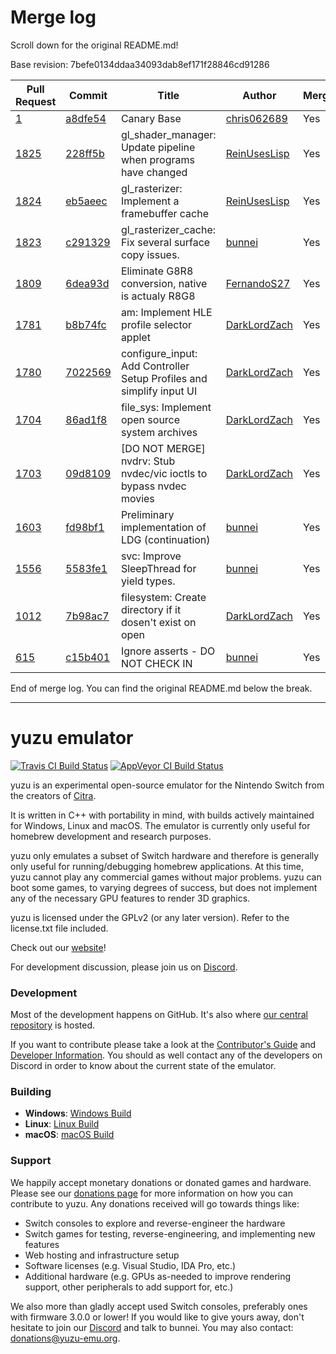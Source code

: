# Merge log

Scroll down for the original README.md!

Base revision: 7befe0134ddaa34093dab8ef171f28846cd91286

|Pull Request|Commit|Title|Author|Merged?|
|----|----|----|----|----|
|[1](https://github.com/yuzu-emu/yuzu-canary/pull/1)|[a8dfe54](https://github.com/yuzu-emu/yuzu-canary/pull/1/files/)|Canary Base|[chris062689](https://github.com/chris062689)|Yes|
|[1825](https://github.com/yuzu-emu/yuzu/pull/1825)|[228ff5b](https://github.com/yuzu-emu/yuzu/pull/1825/files/)|gl_shader_manager: Update pipeline when programs have changed|[ReinUsesLisp](https://github.com/ReinUsesLisp)|Yes|
|[1824](https://github.com/yuzu-emu/yuzu/pull/1824)|[eb5aeec](https://github.com/yuzu-emu/yuzu/pull/1824/files/)|gl_rasterizer: Implement a framebuffer cache|[ReinUsesLisp](https://github.com/ReinUsesLisp)|Yes|
|[1823](https://github.com/yuzu-emu/yuzu/pull/1823)|[c291329](https://github.com/yuzu-emu/yuzu/pull/1823/files/)| gl_rasterizer_cache: Fix several surface copy issues.|[bunnei](https://github.com/bunnei)|Yes|
|[1809](https://github.com/yuzu-emu/yuzu/pull/1809)|[6dea93d](https://github.com/yuzu-emu/yuzu/pull/1809/files/)|Eliminate G8R8 conversion, native is actualy R8G8|[FernandoS27](https://github.com/FernandoS27)|Yes|
|[1781](https://github.com/yuzu-emu/yuzu/pull/1781)|[b8b74fc](https://github.com/yuzu-emu/yuzu/pull/1781/files/)|am: Implement HLE profile selector applet|[DarkLordZach](https://github.com/DarkLordZach)|Yes|
|[1780](https://github.com/yuzu-emu/yuzu/pull/1780)|[7022569](https://github.com/yuzu-emu/yuzu/pull/1780/files/)|configure_input: Add Controller Setup Profiles and simplify input UI|[DarkLordZach](https://github.com/DarkLordZach)|Yes|
|[1704](https://github.com/yuzu-emu/yuzu/pull/1704)|[86ad1f8](https://github.com/yuzu-emu/yuzu/pull/1704/files/)|file_sys: Implement open source system archives|[DarkLordZach](https://github.com/DarkLordZach)|Yes|
|[1703](https://github.com/yuzu-emu/yuzu/pull/1703)|[09d8109](https://github.com/yuzu-emu/yuzu/pull/1703/files/)|[DO NOT MERGE] nvdrv: Stub nvdec/vic ioctls to bypass nvdec movies|[DarkLordZach](https://github.com/DarkLordZach)|Yes|
|[1603](https://github.com/yuzu-emu/yuzu/pull/1603)|[fd98bf1](https://github.com/yuzu-emu/yuzu/pull/1603/files/)|Preliminary implementation of LDG (continuation)|[bunnei](https://github.com/bunnei)|Yes|
|[1556](https://github.com/yuzu-emu/yuzu/pull/1556)|[5583fe1](https://github.com/yuzu-emu/yuzu/pull/1556/files/)|svc: Improve SleepThread for yield types.|[bunnei](https://github.com/bunnei)|Yes|
|[1012](https://github.com/yuzu-emu/yuzu/pull/1012)|[7b98ac7](https://github.com/yuzu-emu/yuzu/pull/1012/files/)|filesystem: Create directory if it dosen't exist on open|[DarkLordZach](https://github.com/DarkLordZach)|Yes|
|[615](https://github.com/yuzu-emu/yuzu/pull/615)|[c15b401](https://github.com/yuzu-emu/yuzu/pull/615/files/)|Ignore asserts - DO NOT CHECK IN|[bunnei](https://github.com/bunnei)|Yes|


End of merge log. You can find the original README.md below the break.

------

yuzu emulator
=============
[![Travis CI Build Status](https://travis-ci.org/yuzu-emu/yuzu.svg?branch=master)](https://travis-ci.org/yuzu-emu/yuzu)
[![AppVeyor CI Build Status](https://ci.appveyor.com/api/projects/status/77k97svb2usreu68?svg=true)](https://ci.appveyor.com/project/bunnei/yuzu)

yuzu is an experimental open-source emulator for the Nintendo Switch from the creators of [Citra](https://citra-emu.org/).

It is written in C++ with portability in mind, with builds actively maintained for Windows, Linux and macOS. The emulator is currently only useful for homebrew development and research purposes.

yuzu only emulates a subset of Switch hardware and therefore is generally only useful for running/debugging homebrew applications. At this time, yuzu cannot play any commercial games without major problems. yuzu can boot some games, to varying degrees of success, but does not implement any of the necessary GPU features to render 3D graphics.

yuzu is licensed under the GPLv2 (or any later version). Refer to the license.txt file included.

Check out our [website](https://yuzu-emu.org/)!

For development discussion, please join us on [Discord](https://discord.gg/XQV6dn9).

### Development

Most of the development happens on GitHub. It's also where [our central repository](https://github.com/yuzu-emu/yuzu) is hosted.

If you want to contribute please take a look at the [Contributor's Guide](CONTRIBUTING.md) and [Developer Information](https://github.com/yuzu-emu/yuzu/wiki/Developer-Information). You should as well contact any of the developers on Discord in order to know about the current state of the emulator.

### Building

* __Windows__: [Windows Build](https://github.com/yuzu-emu/yuzu/wiki/Building-For-Windows)
* __Linux__: [Linux Build](https://github.com/yuzu-emu/yuzu/wiki/Building-For-Linux)
* __macOS__: [macOS Build](https://github.com/yuzu-emu/yuzu/wiki/Building-for-macOS)


### Support
We happily accept monetary donations or donated games and hardware. Please see our [donations page](https://yuzu-emu.org/donate/) for more information on how you can contribute to yuzu. Any donations received will go towards things like:
* Switch consoles to explore and reverse-engineer the hardware
* Switch games for testing, reverse-engineering, and implementing new features
* Web hosting and infrastructure setup
* Software licenses (e.g. Visual Studio, IDA Pro, etc.)
* Additional hardware (e.g. GPUs as-needed to improve rendering support, other peripherals to add support for, etc.)

We also more than gladly accept used Switch consoles, preferably ones with firmware 3.0.0 or lower! If you would like to give yours away, don't hesitate to join our [Discord](https://discord.gg/VXqngT3) and talk to bunnei. You may also contact: donations@yuzu-emu.org.
